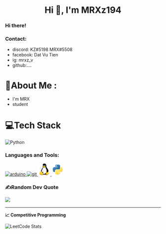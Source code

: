 <h1 align="center">Hi 👋, I'm MRXz194</h1>

<p align="left">
</p>


### Hi there!


### Contact:
- discord: KZ#5198  MRX#5508
- facebook: Dat Vu Tien
- ig: mrxz_v
- github:....

# 💫About Me :
- I'm MRX 
- student

# 💻Tech Stack
![Python](https://img.shields.io/badge/python-3670A0?style=for-the-badge&logo=python&logoColor=ffdd54)
<h3 align="left">Languages and Tools:</h3>
<p align="left"> <a href="https://www.arduino.cc/" target="_blank" rel="noreferrer"> <img src="https://cdn.worldvectorlogo.com/logos/arduino-1.svg" alt="arduino" width="40" height="40"/> </a> <a href="https://git-scm.com/" target="_blank" rel="noreferrer"> <img src="https://www.vectorlogo.zone/logos/git-scm/git-scm-icon.svg" alt="git" width="40" height="40"/> </a> <a href="https://www.linux.org/" target="_blank" rel="noreferrer"> <img src="https://raw.githubusercontent.com/devicons/devicon/master/icons/linux/linux-original.svg" alt="linux" width="40" height="40"/> </a> <a href="https://www.python.org" target="_blank" rel="noreferrer"> <img src="https://raw.githubusercontent.com/devicons/devicon/master/icons/python/python-original.svg" alt="python" width="40" height="40"/> </a> </p>


### ✍️Random Dev Quote
![](https://quotes-github-readme.vercel.app/api?type=horizontal&theme=dark)

---





<b>&#128200; Competitive Programming</b>






![LeetCode Stats](https://leetcard.jacoblin.cool/MRXz194?theme=unicorn&font=Maven%20Pro&ext=activity)
















